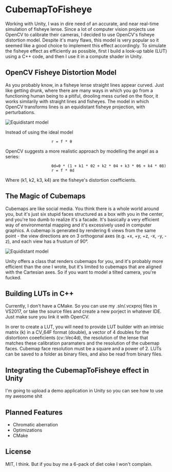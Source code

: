 # CubemapToFisheye
Working with Unity, I was in dire need of an accurate, and near real-time simulation of fisheye lense. Since a lot of computer vision projects use OpenCV to calibrate their cameras, I decided to use OpenCV's fisheye distortion model. Despite it's many flaws, this model is very popular so it seemed like a good choice to implement this effect accordingly. To simulate the fisheye effect as efficiently as possible, first I build a look-up table (LUT) using a C++ code, and then I use it in a compute shader in Unity.

## OpenCV Fisheye Distortion Model
As you probably know, in a fisheye lense straight lines appear curved. Just like getting drunk, where there are many ways in which you go from a functioning human being to a pitiful, drooling mess curled on the floor, it works similarily with straight lines and fisheyes. The model in which OpenCV transforms lines is an equidistant fisheye projection, with perturbations. 

![Equidistant model](https://www.researchgate.net/publication/299374422/figure/fig5/AS:349739804577799@1460395875601/Equidistant-projection-equidistant-projection-th-90dc-R-35.png)

Instead of using the ideal model

                        r = f * θ 
                        
OpenCV suggests a more realistic approach by modelling the angel as a series:

                        θd=θ * (1 + k1 * θ2 + k2 * θ4 + k3 * θ6 + k4 * θ8)
                        r = f * θd
                        
Where (k1, k2, k3, k4) are the fisheye's distortion coefficients. 

## The Magic of Cubemaps
Cubemaps are like social media. You think there is a whole world around you, but it's just six stupid faces structured as a box with you in the center, and you're too dumb to realize it's a facade. It's basically a very efficient way of environmental mapping and it's excessively used in computer graphics. A cubemap is generated by rendering 6 views from the same point - the view directions are on 3 orthogonal axes (e.g. +x, +y, +z, -x, -y, -z), and each view has a frustum of 90°. 

![Equidistant model](https://en.wikipedia.org/wiki/Cube_mapping#/media/File:Panorama_cube_map.png)

Unity offers a class that renders cubemaps for you, and it's probably more efficient than the one I wrote, but it's limited to cubemaps that are aligned with the Cartesian axes. So if you want to model a tilted camera, you're fucked. 

## Building LUTs in C++
Currently, I don't have a CMake. So you can use my .sln/.vcxproj files in VS2017, or take the source files and create a new porject in whatever IDE. Just make sure you link it with OpenCV. 

In orer to create a LUT, you will need to provide LUT builder with an intrisic matrix (k) in a CV_64F format (double), a vector of 4 doubles for the distortionn coeeficients (cv::Vec4d), the resolution of the lense that matches these calibration paramaters and the resolution of the cubemap faces. Cubemap face resolution must be a square and a power of 2.
LUTs can be saved to a folder as binary files, and also be read from binary files. 

## Integrating the CubemapToFisheye effect in Unity
I'm going to upload a demo application in Unity so you can see how to use my awesome shit

## Planned Features
- Chromatic aberration
- Optimizations
- CMake

## License
MIT, I think. But if you buy me a 6-pack of diet coke I won't complain.
